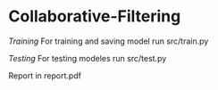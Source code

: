 # Collaborative-Filtering

*Training* 
For training and saving model run src/train.py

*Testing*
For testing modeles run src/test.py

Report in report.pdf

